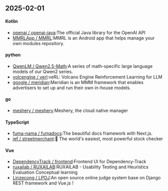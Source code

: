 ## 2025-02-01
#### Kotlin
* [openai / openai-java](https://github.com/openai/openai-java):The official Java library for the OpenAI API
* [MMRLApp / MMRL](https://github.com/MMRLApp/MMRL):MMRL is an Android app that helps manage your own modules repository.
#### python
* [QwenLM / Qwen2.5-Math](https://github.com/QwenLM/Qwen2.5-Math):A series of math-specific large language models of our Qwen2 series.
* [volcengine / verl](https://github.com/volcengine/verl):veRL: Volcano Engine Reinforcement Learning for LLM
* [google / meridian](https://github.com/google/meridian):Meridian is an MMM framework that enables advertisers to set up and run their own in-house models.
#### go
* [meshery / meshery](https://github.com/meshery/meshery):Meshery, the cloud native manager
#### TypeScript
* [fuma-nama / fumadocs](https://github.com/fuma-nama/fumadocs):The beautiful docs framework with Next.js.
* [jef / streetmerchant](https://github.com/jef/streetmerchant):🤖 The world's easiest, most powerful stock checker
#### Vue
* [DependencyTrack / frontend](https://github.com/DependencyTrack/frontend):Frontend UI for Dependency-Track
* [ruxailab / RUXAILAB](https://github.com/ruxailab/RUXAILAB):RUXAILAB - Usability Testing and Heuristics Evaluation Conceptual learning
* [Linzecong / LPOJ](https://github.com/Linzecong/LPOJ):An open source online judge system base on Django REST framework and Vue.js !
